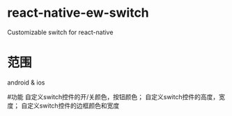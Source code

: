 # react-native-ew-switch
Customizable switch for react-native

# 范围
android & ios

#功能
自定义switch控件的开/关颜色，按钮颜色；
自定义switch控件的高度，宽度；
自定义switch控件的边框颜色和宽度
